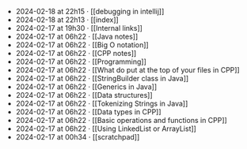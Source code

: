 - 2024-02-18 at 22h15 · [[debugging in intellij]]
- 2024-02-18 at 22h13 · [[index]]
- 2024-02-17 at 19h30 · [[Internal links]]
- 2024-02-17 at 06h22 · [[Java notes]]
- 2024-02-17 at 06h22 · [[Big O notation]]
- 2024-02-17 at 06h22 · [[CPP notes]]
- 2024-02-17 at 06h22 · [[Programming]]
- 2024-02-17 at 06h22 · [[What do put at the top of your files in CPP]]
- 2024-02-17 at 06h22 · [[StringBuilder class in Java]]
- 2024-02-17 at 06h22 · [[Generics in Java]]
- 2024-02-17 at 06h22 · [[Data structures]]
- 2024-02-17 at 06h22 · [[Tokenizing Strings in Java]]
- 2024-02-17 at 06h22 · [[Data types in CPP]]
- 2024-02-17 at 06h22 · [[Basic operations and functions in CPP]]
- 2024-02-17 at 06h22 · [[Using LinkedList or ArrayList]]
- 2024-02-17 at 00h34 · [[scratchpad]]
